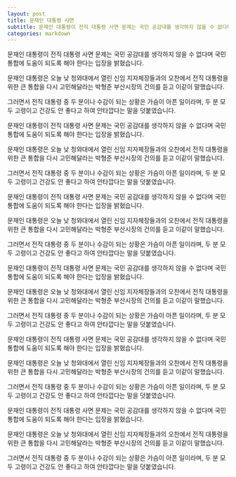 ```yaml
---
layout: post
title: 문재인 대통령 사면
subtitle: 문재인 대통령이 전직 대통령 사면 문제는 국민 공감대를 생각하지 않을 수 없다며 국민 통합에 도움이 되도록 해야 한다는 입장을 밝혔습니다.
categories: markdown
---
```


문재인 대통령이 전직 대통령 사면 문제는 국민 공감대를 생각하지 않을 수 없다며 국민 통합에 도움이 되도록 해야 한다는 입장을 밝혔습니다.

문재인 대통령은 오늘 낮 청와대에서 열린 신임 지자체장들과의 오찬에서 전직 대통령을 위한 큰 통합을 다시 고민해달라는 박형준 부산시장의 건의를 듣고 이같이 말했습니다.

그러면서 전직 대통령 중 두 분이나 수감이 되는 상황은 가슴이 아픈 일이라며, 두 분 모두 고령이고 건강도 안 좋다고 하여 안타깝다는 말을 덧붙였습니다.

문재인 대통령이 전직 대통령 사면 문제는 국민 공감대를 생각하지 않을 수 없다며 국민 통합에 도움이 되도록 해야 한다는 입장을 밝혔습니다.

문재인 대통령은 오늘 낮 청와대에서 열린 신임 지자체장들과의 오찬에서 전직 대통령을 위한 큰 통합을 다시 고민해달라는 박형준 부산시장의 건의를 듣고 이같이 말했습니다.

그러면서 전직 대통령 중 두 분이나 수감이 되는 상황은 가슴이 아픈 일이라며, 두 분 모두 고령이고 건강도 안 좋다고 하여 안타깝다는 말을 덧붙였습니다.

문재인 대통령이 전직 대통령 사면 문제는 국민 공감대를 생각하지 않을 수 없다며 국민 통합에 도움이 되도록 해야 한다는 입장을 밝혔습니다.

문재인 대통령은 오늘 낮 청와대에서 열린 신임 지자체장들과의 오찬에서 전직 대통령을 위한 큰 통합을 다시 고민해달라는 박형준 부산시장의 건의를 듣고 이같이 말했습니다.

그러면서 전직 대통령 중 두 분이나 수감이 되는 상황은 가슴이 아픈 일이라며, 두 분 모두 고령이고 건강도 안 좋다고 하여 안타깝다는 말을 덧붙였습니다.

문재인 대통령이 전직 대통령 사면 문제는 국민 공감대를 생각하지 않을 수 없다며 국민 통합에 도움이 되도록 해야 한다는 입장을 밝혔습니다.

문재인 대통령은 오늘 낮 청와대에서 열린 신임 지자체장들과의 오찬에서 전직 대통령을 위한 큰 통합을 다시 고민해달라는 박형준 부산시장의 건의를 듣고 이같이 말했습니다.

그러면서 전직 대통령 중 두 분이나 수감이 되는 상황은 가슴이 아픈 일이라며, 두 분 모두 고령이고 건강도 안 좋다고 하여 안타깝다는 말을 덧붙였습니다.

문재인 대통령이 전직 대통령 사면 문제는 국민 공감대를 생각하지 않을 수 없다며 국민 통합에 도움이 되도록 해야 한다는 입장을 밝혔습니다.

문재인 대통령은 오늘 낮 청와대에서 열린 신임 지자체장들과의 오찬에서 전직 대통령을 위한 큰 통합을 다시 고민해달라는 박형준 부산시장의 건의를 듣고 이같이 말했습니다.

그러면서 전직 대통령 중 두 분이나 수감이 되는 상황은 가슴이 아픈 일이라며, 두 분 모두 고령이고 건강도 안 좋다고 하여 안타깝다는 말을 덧붙였습니다.

문재인 대통령이 전직 대통령 사면 문제는 국민 공감대를 생각하지 않을 수 없다며 국민 통합에 도움이 되도록 해야 한다는 입장을 밝혔습니다.

문재인 대통령은 오늘 낮 청와대에서 열린 신임 지자체장들과의 오찬에서 전직 대통령을 위한 큰 통합을 다시 고민해달라는 박형준 부산시장의 건의를 듣고 이같이 말했습니다.

그러면서 전직 대통령 중 두 분이나 수감이 되는 상황은 가슴이 아픈 일이라며, 두 분 모두 고령이고 건강도 안 좋다고 하여 안타깝다는 말을 덧붙였습니다.
